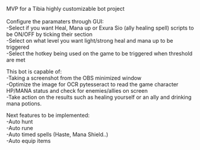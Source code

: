 MVP for a Tibia highly customizable bot project<br /> <br />
Configure the paramaters through GUI:<br />
-Select if you want Heal, Mana up or Exura Sio (ally healing spell) scripts to be ON/OFF by ticking their section<br />
-Select on what level you want light/strong heal and mana up to be triggered<br />
-Select the hotkey being used on the game to be triggered when threshold are met<br />

This bot is capable of: <br />
-Taking a screenshot from the OBS minimized window<br />
-Optimize the image for OCR pytesseract to read the game character HP/MANA status and check for enemies/allies on screen<br />
-Take action on the results such as healing yourself or an ally and drinking mana potions.<br />

Next features to be implemented:<br />
-Auto hunt<br />
-Auto rune<br />
-Auto timed spells (Haste, Mana Shield..)<br />
-Auto equip items<br />
